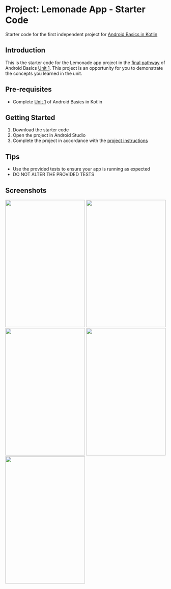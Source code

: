 Project: Lemonade App - Starter Code
==================================

Starter code for the first independent project for [Android Basics in Kotlin](https://developer.android.com/courses/android-basics-kotlin/course)

Introduction
------------

This is the starter code for the Lemonade app project in the [final pathway](https://developer.android.com/courses/pathways/android-basics-kotlin-four) of Android Basics [Unit 1](https://developer.android.com/courses/android-basics-kotlin/unit-1). This project is an opportunity for you to demonstrate the concepts you learned in the unit.

Pre-requisites
--------------

- Complete [Unit 1](https://developer.android.com/courses/android-basics-kotlin/unit-1) of Android Basics in Kotlin

Getting Started
---------------

1. Download the starter code
2. Open the project in Android Studio
3. Complete the project in accordance with the [project instructions](https://developer.android.com/codelabs/basic-android-kotlin-training-project-lemonade)

Tips
----

- Use the provided tests to ensure your app is running as expected
- DO NOT ALTER THE PROVIDED TESTS

Screenshots
-----------
<img src="" width="250" height="400">  <img src="" width="250" height="400"> <img src="" width="250" height="400">  <img src="" width="250" height="400"> <img src="" width="250" height="400">  

